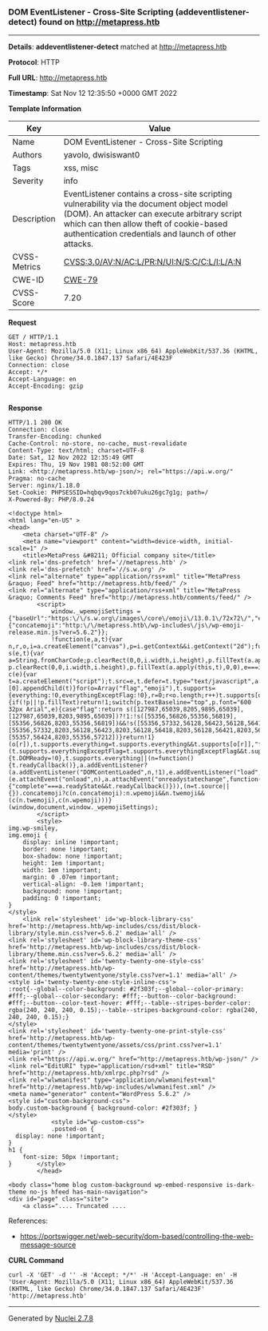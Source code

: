 ### DOM EventListener - Cross-Site Scripting (addeventlistener-detect) found on http://metapress.htb
---
**Details**: **addeventlistener-detect**  matched at http://metapress.htb

**Protocol**: HTTP

**Full URL**: http://metapress.htb

**Timestamp**: Sat Nov 12 12:35:50 +0000 GMT 2022

**Template Information**

| Key | Value |
|---|---|
| Name | DOM EventListener - Cross-Site Scripting |
| Authors | yavolo, dwisiswant0 |
| Tags | xss, misc |
| Severity | info |
| Description | EventListener contains a cross-site scripting vulnerability via the document object model (DOM). An attacker can execute arbitrary script which can then allow theft of cookie-based authentication credentials and launch of  other attacks. |
| CVSS-Metrics | [CVSS:3.0/AV:N/AC:L/PR:N/UI:N/S:C/C:L/I:L/A:N](https://www.first.org/cvss/calculator/3.0#CVSS:3.0/AV:N/AC:L/PR:N/UI:N/S:C/C:L/I:L/A:N) |
| CWE-ID | [CWE-79](https://cwe.mitre.org/data/definitions/79.html) |
| CVSS-Score | 7.20 |

**Request**
```http
GET / HTTP/1.1
Host: metapress.htb
User-Agent: Mozilla/5.0 (X11; Linux x86_64) AppleWebKit/537.36 (KHTML, like Gecko) Chrome/34.0.1847.137 Safari/4E423F
Connection: close
Accept: */*
Accept-Language: en
Accept-Encoding: gzip


```

**Response**
```http
HTTP/1.1 200 OK
Connection: close
Transfer-Encoding: chunked
Cache-Control: no-store, no-cache, must-revalidate
Content-Type: text/html; charset=UTF-8
Date: Sat, 12 Nov 2022 12:35:49 GMT
Expires: Thu, 19 Nov 1981 08:52:00 GMT
Link: <http://metapress.htb/wp-json/>; rel="https://api.w.org/"
Pragma: no-cache
Server: nginx/1.18.0
Set-Cookie: PHPSESSID=hqbqv9qos7ckb07uku26gc7g1g; path=/
X-Powered-By: PHP/8.0.24

<!doctype html>
<html lang="en-US" >
<head>
	<meta charset="UTF-8" />
	<meta name="viewport" content="width=device-width, initial-scale=1" />
	<title>MetaPress &#8211; Official company site</title>
<link rel='dns-prefetch' href='//metapress.htb' />
<link rel='dns-prefetch' href='//s.w.org' />
<link rel="alternate" type="application/rss+xml" title="MetaPress &raquo; Feed" href="http://metapress.htb/feed/" />
<link rel="alternate" type="application/rss+xml" title="MetaPress &raquo; Comments Feed" href="http://metapress.htb/comments/feed/" />
		<script>
			window._wpemojiSettings = {"baseUrl":"https:\/\/s.w.org\/images\/core\/emoji\/13.0.1\/72x72\/","ext":".png","svgUrl":"https:\/\/s.w.org\/images\/core\/emoji\/13.0.1\/svg\/","svgExt":".svg","source":{"concatemoji":"http:\/\/metapress.htb\/wp-includes\/js\/wp-emoji-release.min.js?ver=5.6.2"}};
			!function(e,a,t){var n,r,o,i=a.createElement("canvas"),p=i.getContext&&i.getContext("2d");function s(e,t){var a=String.fromCharCode;p.clearRect(0,0,i.width,i.height),p.fillText(a.apply(this,e),0,0);e=i.toDataURL();return p.clearRect(0,0,i.width,i.height),p.fillText(a.apply(this,t),0,0),e===i.toDataURL()}function c(e){var t=a.createElement("script");t.src=e,t.defer=t.type="text/javascript",a.getElementsByTagName("head")[0].appendChild(t)}for(o=Array("flag","emoji"),t.supports={everything:!0,everythingExceptFlag:!0},r=0;r<o.length;r++)t.supports[o[r]]=function(e){if(!p||!p.fillText)return!1;switch(p.textBaseline="top",p.font="600 32px Arial",e){case"flag":return s([127987,65039,8205,9895,65039],[127987,65039,8203,9895,65039])?!1:!s([55356,56826,55356,56819],[55356,56826,8203,55356,56819])&&!s([55356,57332,56128,56423,56128,56418,56128,56421,56128,56430,56128,56423,56128,56447],[55356,57332,8203,56128,56423,8203,56128,56418,8203,56128,56421,8203,56128,56430,8203,56128,56423,8203,56128,56447]);case"emoji":return!s([55357,56424,8205,55356,57212],[55357,56424,8203,55356,57212])}return!1}(o[r]),t.supports.everything=t.supports.everything&&t.supports[o[r]],"flag"!==o[r]&&(t.supports.everythingExceptFlag=t.supports.everythingExceptFlag&&t.supports[o[r]]);t.supports.everythingExceptFlag=t.supports.everythingExceptFlag&&!t.supports.flag,t.DOMReady=!1,t.readyCallback=function(){t.DOMReady=!0},t.supports.everything||(n=function(){t.readyCallback()},a.addEventListener?(a.addEventListener("DOMContentLoaded",n,!1),e.addEventListener("load",n,!1)):(e.attachEvent("onload",n),a.attachEvent("onreadystatechange",function(){"complete"===a.readyState&&t.readyCallback()})),(n=t.source||{}).concatemoji?c(n.concatemoji):n.wpemoji&&n.twemoji&&(c(n.twemoji),c(n.wpemoji)))}(window,document,window._wpemojiSettings);
		</script>
		<style>
img.wp-smiley,
img.emoji {
	display: inline !important;
	border: none !important;
	box-shadow: none !important;
	height: 1em !important;
	width: 1em !important;
	margin: 0 .07em !important;
	vertical-align: -0.1em !important;
	background: none !important;
	padding: 0 !important;
}
</style>
	<link rel='stylesheet' id='wp-block-library-css'  href='http://metapress.htb/wp-includes/css/dist/block-library/style.min.css?ver=5.6.2' media='all' />
<link rel='stylesheet' id='wp-block-library-theme-css'  href='http://metapress.htb/wp-includes/css/dist/block-library/theme.min.css?ver=5.6.2' media='all' />
<link rel='stylesheet' id='twenty-twenty-one-style-css'  href='http://metapress.htb/wp-content/themes/twentytwentyone/style.css?ver=1.1' media='all' />
<style id='twenty-twenty-one-style-inline-css'>
:root{--global--color-background: #2f303f;--global--color-primary: #fff;--global--color-secondary: #fff;--button--color-background: #fff;--button--color-text-hover: #fff;--table--stripes-border-color: rgba(240, 240, 240, 0.15);--table--stripes-background-color: rgba(240, 240, 240, 0.15);}
</style>
<link rel='stylesheet' id='twenty-twenty-one-print-style-css'  href='http://metapress.htb/wp-content/themes/twentytwentyone/assets/css/print.css?ver=1.1' media='print' />
<link rel="https://api.w.org/" href="http://metapress.htb/wp-json/" /><link rel="EditURI" type="application/rsd+xml" title="RSD" href="http://metapress.htb/xmlrpc.php?rsd" />
<link rel="wlwmanifest" type="application/wlwmanifest+xml" href="http://metapress.htb/wp-includes/wlwmanifest.xml" /> 
<meta name="generator" content="WordPress 5.6.2" />
<style id="custom-background-css">
body.custom-background { background-color: #2f303f; }
</style>
			<style id="wp-custom-css">
			.posted-on { 
  display: none !important; 
}
h1 {
	font-size: 50px !important;
}		</style>
		</head>

<body class="home blog custom-background wp-embed-responsive is-dark-theme no-js hfeed has-main-navigation">
<div id="page" class="site">
	<a class=".... Truncated ....
```

References: 
- https://portswigger.net/web-security/dom-based/controlling-the-web-message-source

**CURL Command**
```
curl -X 'GET' -d '' -H 'Accept: */*' -H 'Accept-Language: en' -H 'User-Agent: Mozilla/5.0 (X11; Linux x86_64) AppleWebKit/537.36 (KHTML, like Gecko) Chrome/34.0.1847.137 Safari/4E423F' 'http://metapress.htb'
```
---
Generated by [Nuclei 2.7.8](https://github.com/projectdiscovery/nuclei)